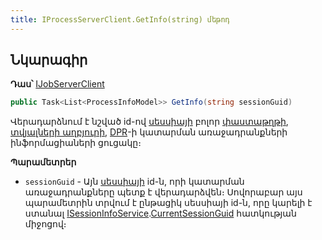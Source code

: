 ```yaml
---
title: IProcessServerClient.GetInfo(string) մեթոդ  
---
```


## Նկարագիր

**Դաս՝** [IJobServerClient](../IJobServerClient.md)

```c#
public Task<List<ProcessInfoModel>> GetInfo(string sessionGuid)
```

Վերադարձնում է նշված id-ով [սեսսիայի](../../types/SessionInfo.md) բոլոր [փաստաթղթի](../../definitions/document.md), [տվյալների աղբյուրի](../../definitions/ds.md), [DPR](../../definitions/dpr.md)-ի կատարման առաջադրանքների ինֆորմացիաների ցուցակը։

**Պարամետրեր**

* `sessionGuid` - Այն [սեսսիայի](../../types/SessionInfo.md) id-ն, որի կատարման առաջադրանքները պետք է վերադարձվեն։ Սովորաբար այս պարամետրին տրվում է ընթացիկ սեսսիայի id-ն, որը կարելի է ստանալ [ISessionInfoService](../ISessionInfoService.md).[CurrentSessionGuid](../ISessionInfoService/CurrentSessionGuid.md) հատկության միջոցով։